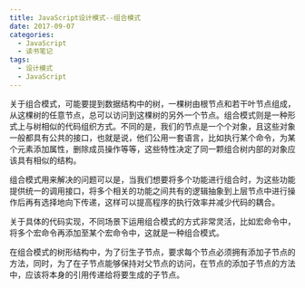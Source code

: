 ```yaml
---
title: JavaScript设计模式--组合模式
date: 2017-09-07
categories:
  - JavaScript
  - 读书笔记
tags:
  - 设计模式
  - JavaScript
---
```


关于组合模式，可能要提到数据结构中的树，一棵树由根节点和若干叶节点组成，从这棵树的任意节点，总可以访问到这棵树的另外一个节点。组合模式则是一种形式上与树相似的代码组织方式。不同的是，我们的节点是一个个对象，且这些对象一般都具有公共的接口，也就是说，他们公用一套语言，比如执行某个命令，为某个元素添加属性，删除成员操作等等，这些特性决定了同一颗组合树内部的对象应该具有相似的结构。

组合模式用来解决的问题可以是，当我们想要将多个功能进行组合时，为这些功能提供统一的调用接口，将多个相关的功能之间共有的逻辑抽象到上层节点中进行操作后再有选择地向下传递，这样可以提高程序的执行效率并减少代码的耦合。

关于具体的代码实现，不同场景下运用组合模式的方式非常灵活，比如宏命令中，将多个宏命令再添加至某个宏命令中，这就是一种组合模式。

在组合模式的树形结构中，为了衍生子节点，要求每个节点必须拥有添加子节点的方法，同时，为了在子节点能够保持对父节点的访问，在节点的添加子节点的方法中，应该将本身的引用传递给将要生成的子节点。

